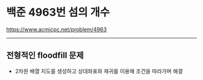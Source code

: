 # 백준 4963번 섬의 개수

https://www.acmicpc.net/problem/4963

<hr/>

## 전형적인 floodfill 문제

* 2차원 배열 지도를 생성하고 상대좌표와 재귀를 이용해 조건을 따라가며 해결

